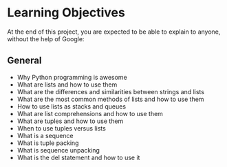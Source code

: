 # Learning Objectives
At the end of this project, you are expected to be able to explain to anyone, without the help of Google:

## General
* Why Python programming is awesome
* What are lists and how to use them
* What are the differences and similarities between strings and lists
* What are the most common methods of lists and how to use them
* How to use lists as stacks and queues
* What are list comprehensions and how to use them
* What are tuples and how to use them
* When to use tuples versus lists
* What is a sequence
* What is tuple packing
* What is sequence unpacking
* What is the del statement and how to use it